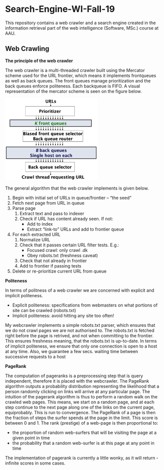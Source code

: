 # Search-Engine-WI-Fall-19
This repository contains a web crawler and a search engine created in the information retrieval part of the web intelligence (Software, MSc.) course at AAU.

<h2>Web Crawling</h2>

**The principle of the web crawler**

The web crawler is a multi-threaded crawler built using the Mercator scheme used for the URL frontier, which means it implements frontqueues as well as back queues. The front queues manage prioritization and the back queues enforce politeness. Each backqueue is FIFO. A visual representation of the mercator scheme is seen on the figure below.

<img src="MercatorScheme.png" width="300">

The general algorithm that the web crawler implements is given below.

1. Begin with initial set of URLs in queue/frontier – “the seed”
2. Fetch next page from URL in queue
3. Parse page
    1. Extract text and pass to indexer
    2. Check if URL has content already seen. If not:
        *  Add to index
        *  Extract “link-to” URLs and add to frontier queue
4. For each extracted URL
    1. Normalize URL
    2. Check that it passes certain URL filter tests. E.g.:
        * Focused crawl: only crawl .dk
        * Obey robots.txt (freshness caveat)
    3. Check that not already in frontier
    4. Add to frontier if passing tests
5. Delete or re-prioritize current URL from queue

**Politeness**

In terms of politness of a web crawler we are concerned with explicit and implicit politeness.

* Explicit politeness: specifications from webmasters on what portions of site can be crawled (robots.txt)
* Implicit politeness: avoid hitting any site too often!

My webcrawler implements a simple robots.txt parser, which ensures that we do not crawl pages we are not authorised to. The robots.txt is fetched right before the page is retrived, and not when committing to the frontier. This ensures freshness meaning, that the robots.txt is up-to-date. In terms of implicit politeness, we ensure that only one connection is open to a host at any time. Also, we guarantee a few secs. waiting time between successive requests to a host

**PageRank**

The computation of pageranks is a preprocessing step that is query independent, therefore it is placed with the webcrawler. The PageRank algorithm outputs a probability distribution representing the likelihood that a person randomly clicking on links will arrive at any particular page. The intuition of the pagerank algorithm is thus to perform a random walk on the crawled web pages. This means, we start on a random page, and at each step continue to the next page along one of the links on the current page, equiprobably. This is run to convergence. The PageRank of a page is then the fraction of steps the surfer spends at the page in the limit. This score is between 0 and 1.  The rank (prestige) of a web-page is then proportional to:
* the proportion of random web-surfers that will be visiting the page at a given point in time
* the probability that a random web-surfer is at this page at any point in time

The implementation of pagerank is currently a little wonky, as it will return -infinite scores in some cases.